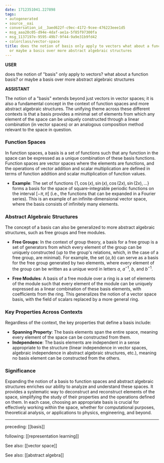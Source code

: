 ```yaml
---
date: 1712351041.227898
tags:
- autogenerated
- source__oai
- conversation_id__3aed622f-c9ec-4172-9cee-476223eee1d5
- msg_aaa28c05-d94e-4daf-ae1a-5f85f97300fa
- msg_1137197e-9595-49b7-9f44-9a9e31b9fd42
- colorclass/vector-space
title: does the notion of basis only apply to vectors what about a function basis
  or maybe a basis over more abstract algebraic structures
---
```


**USER**

does the notion of "basis" only apply to vectors? what about a function basis? or maybe a basis over more abstract algebraic structures


**ASSISTANT**

The notion of a "basis" extends beyond just vectors in vector spaces; it is also a fundamental concept in the context of function spaces and more abstract algebraic structures. The unifying theme across these different contexts is that a basis provides a minimal set of elements from which any element of the space can be uniquely constructed through a linear combination (in vector spaces) or an analogous composition method relevant to the space in question.

### Function Spaces

In function spaces, a basis is a set of functions such that any function in the space can be expressed as a unique combination of these basis functions. Function spaces are vector spaces where the elements are functions, and the operations of vector addition and scalar multiplication are defined in terms of function addition and scalar multiplication of function values.

- **Example**: The set of functions $\{1, \cos(x), \sin(x), \cos(2x), \sin(2x), \ldots\}$ forms a basis for the space of square-integrable periodic functions on the interval $[-\pi, \pi]$ (i.e., the functions that can be expanded in a Fourier series). This is an example of an infinite-dimensional vector space, where the basis consists of infinitely many elements.

### Abstract Algebraic Structures

The concept of a basis can also be generalized to more abstract algebraic structures, such as free groups and free modules.

- **Free Groups**: In the context of group theory, a basis for a free group is a set of generators from which every element of the group can be uniquely constructed (up to the group's relations, which, in the case of a free group, are minimal). For example, the set $\{a, b\}$ can serve as a basis for the free group generated by two elements, where every element of the group can be written as a unique word in letters $a$, $a^{-1}$, $b$, and $b^{-1}$.

- **Free Modules**: A basis of a free module over a ring is a set of elements of the module such that every element of the module can be uniquely expressed as a linear combination of these basis elements, with coefficients from the ring. This generalizes the notion of a vector space basis, with the field of scalars replaced by a more general ring.

### Key Properties Across Contexts

Regardless of the context, the key properties that define a basis include:

- **Spanning Property**: The basis elements span the entire space, meaning every element of the space can be constructed from them.
- **Independence**: The basis elements are independent in a sense appropriate to the structure (linear independence in vector spaces, algebraic independence in abstract algebraic structures, etc.), meaning no basis element can be constructed from the others.

### Significance

Expanding the notion of a basis to function spaces and abstract algebraic structures enriches our ability to analyze and understand these spaces. It provides a systematic way to deconstruct and reconstruct elements of the space, simplifying the study of their properties and the operations defined on them. In each case, choosing an appropriate basis is crucial for effectively working within the space, whether for computational purposes, theoretical analysis, or applications to physics, engineering, and beyond.


---

preceding: [[basis]]  


following: [[representation learning]]

See also: [[vector space]]


See also: [[abstract algebra]]